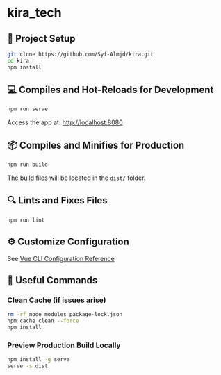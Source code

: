 
# kira_tech

## 🚀 Project Setup

```bash
git clone https://github.com/Syf-Almjd/kira.git
cd kira
npm install
```

## 💻 Compiles and Hot-Reloads for Development

```bash
npm run serve
```

Access the app at: [http://localhost:8080](http://localhost:8080)

## 📦 Compiles and Minifies for Production

```bash
npm run build
```

The build files will be located in the `dist/` folder.

## 🔍 Lints and Fixes Files

```bash
npm run lint
```


## ⚙️ Customize Configuration

See [Vue CLI Configuration Reference](https://cli.vuejs.org/config/)

## 🧰 Useful Commands

### Clean Cache (if issues arise)

```bash
rm -rf node_modules package-lock.json
npm cache clean --force
npm install
```

### Preview Production Build Locally

```bash
npm install -g serve
serve -s dist
```
